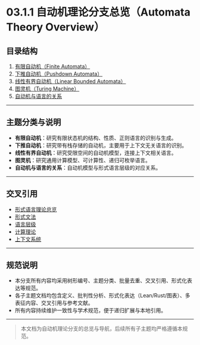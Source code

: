 # 03.1.1 自动机理论分支总览（Automata Theory Overview）

## 目录结构

1. [有限自动机（Finite Automata）](./03.1.1_Finite_Automata.md)
2. [下推自动机（Pushdown Automata）](./03.1.2_Pushdown_Automata.md)
3. [线性有界自动机（Linear Bounded Automata）](./03.1.3_Linear_Bounded_Automata.md)
4. [图灵机（Turing Machine）](./03.1.4_Turing_Machine.md)
5. [自动机与语言的关系](../03.3_Language_Hierarchy/README.md)

---

## 主题分类与说明

- **有限自动机**：研究有限状态机的结构、性质、正则语言的识别与生成。
- **下推自动机**：研究带有栈存储的自动机，主要用于上下文无关语言的识别。
- **线性有界自动机**：研究受限空间的自动机模型，连接上下文相关语言。
- **图灵机**：研究通用计算模型、可计算性、递归可枚举语言。
- **自动机与语言的关系**：自动机模型与形式语言层级的对应关系。

---

## 交叉引用

- [形式语言理论总览](../01_Formal_Language_Theory_Index.md)
- [形式文法](../03.2_Formal_Grammars.md)
- [语言层级](../03.3_Language_Hierarchy/README.md)
- [计算理论](../03.6_Computation_Theory/README.md)
- [上下文系统](../../12_Context_System/README.md)

---

## 规范说明

- 本分支所有内容均采用树形编号、主题分类、批量去重、交叉引用、形式化表达等规范。
- 各子主题文档均包含定义、批判性分析、形式化表达（Lean/Rust/图表）、多表征内容、交叉引用与参考文献。
- 所有内容持续维护一致性与学术规范，便于递归扩展与本地引用。

---

> 本文档为自动机理论分支的总览与导航，后续所有子主题均严格遵循本规范。

